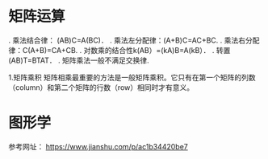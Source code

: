 #  矩阵运算

. 乘法结合律： (AB)C=A(BC)．
. 乘法左分配律：(A+B)C=AC+BC.
. 乘法右分配律：C(A+B)=CA+CB.
. 对数乘的结合性k(AB）=(kA)B=A(kB）．
. 转置 (AB)T=BTAT．
. 矩阵乘法一般不满足交换律.

1.矩阵乘积
    矩阵相乘最重要的方法是一般矩阵乘积。它只有在第一个矩阵的列数（column）和第二个矩阵的行数（row）相同时才有意义。


# 图形学
参考网址： https://www.jianshu.com/p/ac1b34420be7
